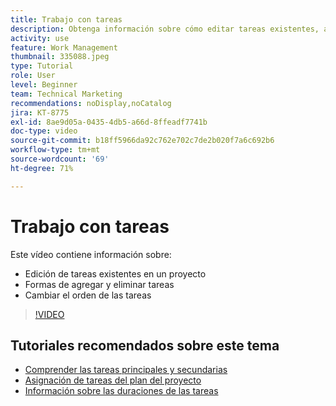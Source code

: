 ```yaml
---
title: Trabajo con tareas
description: Obtenga información sobre cómo editar tareas existentes, agregar y eliminar tareas, y cambiar el orden de las tareas en un proyecto en Workfront.
activity: use
feature: Work Management
thumbnail: 335088.jpeg
type: Tutorial
role: User
level: Beginner
team: Technical Marketing
recommendations: noDisplay,noCatalog
jira: KT-8775
exl-id: 8ae9d05a-0435-4db5-a66d-8ffeadf7741b
doc-type: video
source-git-commit: b18ff5966da92c762e702c7de2b020f7a6c692b6
workflow-type: tm+mt
source-wordcount: '69'
ht-degree: 71%

---
```


# Trabajo con tareas

Este vídeo contiene información sobre:

* Edición de tareas existentes en un proyecto
* Formas de agregar y eliminar tareas
* Cambiar el orden de las tareas

>[!VIDEO](https://video.tv.adobe.com/v/335088/?quality=12&learn=on)

## Tutoriales recomendados sobre este tema

* [Comprender las tareas principales y secundarias](/help/manage-work/tasks/understand-parent-child-tasks.md)
* [Asignación de tareas del plan del proyecto](/help/manage-work/tasks/assign-tasks-from-the-project-plan.md)
* [Información sobre las duraciones de las tareas](/help/manage-work/tasks/understand-task-durations.md)
